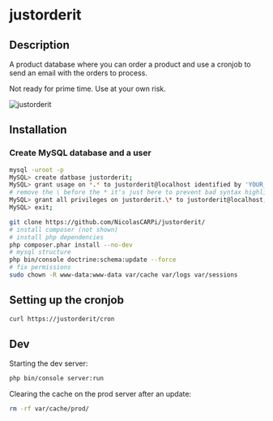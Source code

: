 # justorderit

## Description

A product database where you can order a product and use a cronjob to send an email with the orders to process.

Not ready for prime time. Use at your own risk.

![justorderit](https://user-images.githubusercontent.com/3043706/48621130-ddcd6780-e9a2-11e8-8ca6-f0a409732108.png)

## Installation

### Create MySQL database and a user

~~~bash
mysql -uroot -p
MySQL> create datbase justorderit;
MySQL> grant usage on *.* to justorderit@localhost identified by 'YOUR_PASSWORD';
# remove the \ before the * it's just here to prevent bad syntax highlighting
MySQL> grant all privileges on justorderit.\* to justorderit@localhost;
MySQL> exit;
~~~

~~~bash
git clone https://github.com/NicolasCARPi/justorderit/
# install composer (not shown)
# install php dependencies
php composer.phar install --no-dev
# mysql structure
php bin/console doctrine:schema:update --force
# fix permissions
sudo chown -R www-data:www-data var/cache var/logs var/sessions
~~~

## Setting up the cronjob

~~~bash
curl https://justorderit/cron
~~~

## Dev

Starting the dev server:

~~~bash
php bin/console server:run
~~~

Clearing the cache on the prod server after an update:

~~~bash
rm -rf var/cache/prod/
~~~
